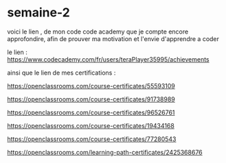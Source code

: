 # semaine-2
voici le lien , de mon code code academy que je compte encore approfondire, afin de prouver ma motivation et l'envie d'apprendre a coder

le lien : https://www.codecademy.com/fr/users/teraPlayer35995/achievements

ainsi que le lien de mes certifications :

https://openclassrooms.com/course-certificates/55593109

https://openclassrooms.com/course-certificates/91738989

https://openclassrooms.com/course-certificates/96526761

https://openclassrooms.com/course-certificates/19434168

https://openclassrooms.com/course-certificates/77280543

https://openclassrooms.com/learning-path-certificates/2425368676
